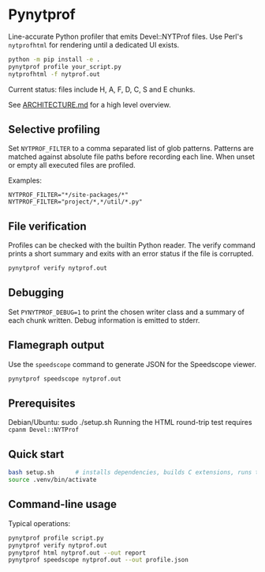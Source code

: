 # Pynytprof

Line-accurate Python profiler that emits Devel::NYTProf files. Use Perl's `nytprofhtml`
for rendering until a dedicated UI exists.

```bash
python -m pip install -e .
pynytprof profile your_script.py
nytprofhtml -f nytprof.out
```

Current status: files include H, A, F, D, C, S and E chunks.

See [ARCHITECTURE.md](docs/ARCHITECTURE.md) for a high level overview.

## Selective profiling
Set `NYTPROF_FILTER` to a comma separated list of glob patterns.
Patterns are matched against absolute file paths before recording each
line. When unset or empty all executed files are profiled.

Examples:

```
NYTPROF_FILTER="*/site-packages/*"
NYTPROF_FILTER="project/*,*/util/*.py"
```

## File verification
Profiles can be checked with the builtin Python reader.
The verify command prints a short summary and exits with
an error status if the file is corrupted.

```bash
pynytprof verify nytprof.out
```

## Debugging
Set `PYNYTPROF_DEBUG=1` to print the chosen writer class and a summary of each
chunk written. Debug information is emitted to stderr.

## Flamegraph output
Use the `speedscope` command to generate JSON for the Speedscope viewer.

```bash
pynytprof speedscope nytprof.out
```

## Prerequisites
Debian/Ubuntu:  sudo ./setup.sh
Running the HTML round-trip test requires `cpanm Devel::NYTProf`

## Quick start
```bash
bash setup.sh      # installs dependencies, builds C extensions, runs tests
source .venv/bin/activate
```

## Command-line usage
Typical operations:

```bash
pynytprof profile script.py
pynytprof verify nytprof.out
pynytprof html nytprof.out --out report
pynytprof speedscope nytprof.out --out profile.json
```
